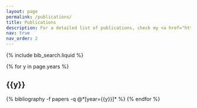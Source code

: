 ```yaml
---
layout: page
permalink: /publications/
title: Publications
description: For a detailed list of publications, check my <a href="https://scholar.google.com/citations?user=8H5KVN8AAAAJ&hl=en"> google scholar page </a>.
nav: true
nav_order: 2
---
```


<!-- _pages/publications.md -->

<!-- Bibsearch Feature -->

{% include bib_search.liquid %}

<div class="publications">

{% for y in page.years %}
  <h2 class="year">{{y}}</h2>
  {% bibliography -f papers -q @*[year={{y}}]* %}
{% endfor %}

</div>
